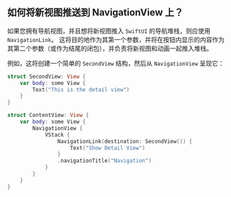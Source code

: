 如何将新视图推送到 NavigationView 上？
----

如果您拥有导航视图，并且想将新视图推入 `SwiftUI` 的导航堆栈，则应使用 `NavigationLink`。 这将目的地作为其第一个参数，并将在按钮内显示的内容作为其第二个参数（或作为结尾的闭包），并负责将新视图和动画一起推入堆栈。

例如，这将创建一个简单的 `SecondView` 结构，然后从 `NavigationView` 呈现它：

```swift
struct SecondView: View {
    var body: some View {
        Text("This is the detail view")
    }
}

struct ContentView: View {
    var body: some View {
        NavigationView {
            VStack {
                NavigationLink(destination: SecondView()) {
                    Text("Show Detail View")
                }
                .navigationTitle("Navigation")
            }
        }
    }
}
```